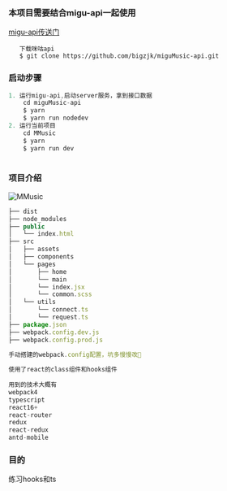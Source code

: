### 本项目需要结合migu-api一起使用
[migu-api传送门](https://github.com/bigzjk/miguMusic-api/)
```
   下载咪咕api
   $ git clone https://github.com/bigzjk/miguMusic-api.git
```
### 启动步骤
```js
1. 运行migu-api,启动server服务，拿到接口数据
    cd miguMusic-api
    $ yarn 
    $ yarn run nodedev
2. 运行当前项目
    cd MMusic
    $ yarn
    $ yarn run dev
    
```
### 项目介绍

![MMusic](https://upload-images.jianshu.io/upload_images/10622208-3ddb1dc86bcf64df.png?imageMogr2/auto-orient/strip%7CimageView2/2/w/1240)

```js
├── dist
├── node_modules
├── public
│   └── index.html
├── src
│   ├── assets
│   ├── components
│   └── pages
│       ├── home
│       └── main
│       └── index.jsx
│       └── common.scss
│   └── utils
│       └── connect.ts
│       └── request.ts
├── package.json
├── webpack.config.dev.js
├── webpack.config.prod.js
 
手动搭建的webpack.config配置，坑多慢慢改🤣

使用了react的class组件和hooks组件
    
用到的技术大概有
webpack4
typescript
react16+
react-router
redux
react-redux
antd-mobile

```

### 目的
练习hooks和ts
